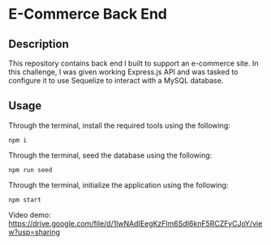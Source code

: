 # E-Commerce Back End

## Description
This repository contains back end I built to support an e-commerce site. In this challenge, I was given working Express.js API and was tasked to configure it to use Sequelize to interact with a MySQL database.  

## Usage

Through the terminal, install the required tools using the following: 

```
npm i
```
Through the terminal, seed the database using the following: 

```
npm run seed
```

Through the terminal, initialize the application using the following:

```
npm start
```

Video demo: https://drive.google.com/file/d/1lwNAdIEegKzFlm6SdI6knF5RCZFyCJoY/view?usp=sharing